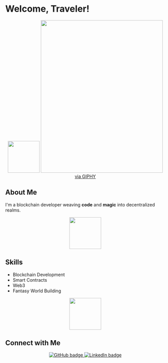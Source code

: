 # Welcome, Traveler!

<p align="center">
  <img src="https://media.giphy.com/media/5ndklThG9vUUdTmgMn/giphy.gif" width="100" height="100">
  <img src="https://giphy.com/embed/Jd3DUUfoSZ2q5hMzq3" width="384" height="480" <p><a href="https://giphy.com/gifs/dragon-fantasy-knight-Jd3DUUfoSZ2q5hMzq3">via GIPHY</a></p>
</p>


## About Me

I'm a blockchain developer weaving **code** and **magic** into decentralized realms.

<p align="center">
  <img src="https://media.giphy.com/media/5ndklThG9vUUdTmgMn/giphy.gif" width="100" height="100">
</p>

## Skills

- Blockchain Development
- Smart Contracts
- Web3
- Fantasy World Building

<p align="center">
  <img src="https://media.giphy.com/media/5ndklThG9vUUdTmgMn/giphy.gif" width="100" height="100">
</p>

## Connect with Me

<p align="center">
  <a href="https://github.com/yourusername">
    <img src="https://img.shields.io/badge/GitHub-100000?style=for-the-badge&logo=github&logoColor=white" alt="GitHub badge">
  </a>
  <a href="https://linkedin.com/in/yourusername">
    <img src="https://img.shields.io/badge/LinkedIn-0077B5?style=for-the-badge&logo=linkedin&logoColor=white" alt="LinkedIn badge">
  </a>
</p>
